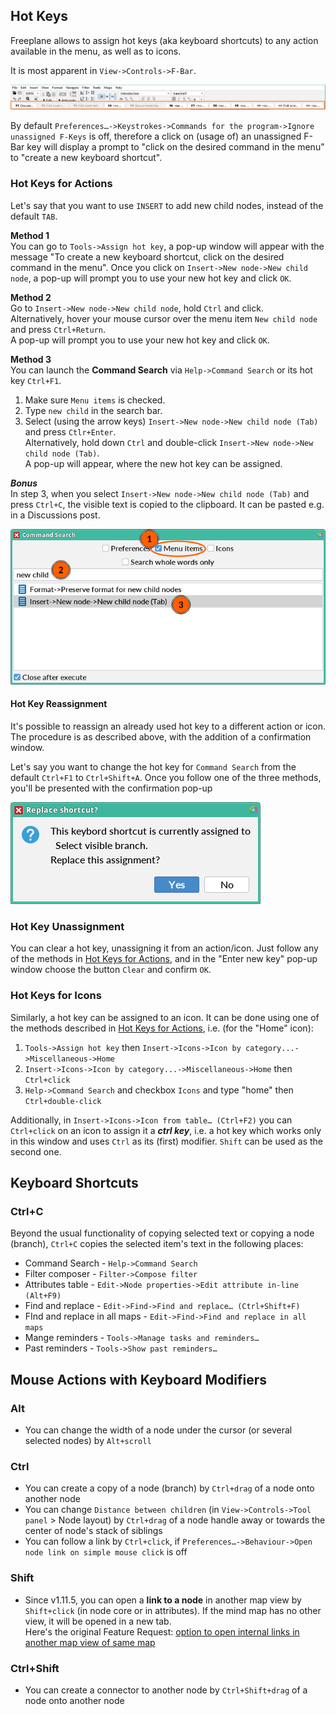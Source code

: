 <!-- toc -->

## Hot Keys
Freeplane allows to assign hot keys (aka keyboard shortcuts) to any action available in the menu, as well as to icons.

It is most apparent in `View->Controls->F-Bar`.

![](../images/f-bar-toolbar.png)

By default `Preferences…->Keystrokes->Commands for the program->Ignore unassigned F-Keys` is off, therefore a click on (usage of) an unassigned F-Bar key will display a prompt to "click on the desired command in the menu" to "create a new keyboard shortcut".

### Hot Keys for Actions

Let's say that you want to use `INSERT` to add new child nodes, instead of the default `TAB`.

**Method 1**\
You can go to `Tools->Assign hot key`, a pop-up window will appear with the message "To create a new keyboard shortcut, click on the desired command in the menu".
Once you click on `Insert->New node->New child node`, a pop-up will prompt you to use your new hot key and click `OK`.

**Method 2**\
Go to `Insert->New node->New child node`, hold `Ctrl` and click.\
Alternatively, hover your mouse cursor over the menu item `New child node` and press `Ctrl+Return`.\
A pop-up will prompt you to use your new hot key and click `OK`.

**Method 3**\
You can launch the **Command Search** via `Help->Command Search` or its hot key `Ctrl+F1`.

1. Make sure `Menu items` is checked.
2. Type `new child` in the search bar.
3. Select (using the arrow keys) `Insert->New node->New child node (Tab)` and press `Ctlr+Enter`.\
   Alternatively, hold down `Ctrl` and double-click `Insert->New node->New child node (Tab)`.\
   A pop-up will appear, where the new hot key can be assigned.

**_Bonus_**\
In step 3, when you select `Insert->New node->New child node (Tab)` and press `Ctrl+C`,
the visible text is copied to the clipboard.
It can be pasted e.g. in a Discussions post.

![](../images/set-hot-key-in-command-search.png)

#### Hot Key Reassignment

It's possible to reassign an already used hot key to a different action or icon.
The procedure is as described above, with the addition of a confirmation window.

Let's say you want to change the hot key for `Command Search` from the default `Ctrl+F1` to `Ctrl+Shift+A`. Once you follow one of the three methods, you'll be presented with the confirmation pop-up

![](../images/hot-key-reassignment-confirmation.png)

### Hot Key Unassignment

You can clear a hot key, unassigning it from an action/icon. Just follow any of the methods in [Hot Keys for Actions](#hot-keys-for-actions), and in the "Enter new key" pop-up window choose the button `Clear` and confirm `OK`.

### Hot Keys for Icons

Similarly, a hot key can be assigned to an icon.
It can be done using one of the methods described in [Hot Keys for Actions](#hot-keys-for-actions),
i.e. (for the "Home" icon):
1. `Tools->Assign hot key` then `Insert->Icons->Icon by category...->Miscellaneous->Home`
2. `Insert->Icons->Icon by category...->Miscellaneous->Home` then `Ctrl+click`
3. `Help->Command Search` and checkbox `Icons` and type "home" then `Ctrl+double-click`

Additionally, in `Insert->Icons->Icon from table… (Ctrl+F2)` you can `Ctrl+click` on an icon to assign it a **_ctrl key_**,
i.e. a hot key which works only in this window and uses `Ctrl` as its (first) modifier.
`Shift` can be used as the second one.

## Keyboard Shortcuts

### Ctrl+C

Beyond the usual functionality of copying selected text or copying a node (branch),
`Ctrl+C` copies the selected item's text in the following places:

* Command Search - `Help->Command Search`
* Filter composer - `Filter->Compose filter`
* Attributes table - `Edit->Node properties->Edit attribute in-line (Alt+F9)`
* Find and replace - `Edit->Find->Find and replace… (Ctrl+Shift+F)`
* FInd and replace in all maps - `Edit->Find->Find and replace in all maps`
* Mange reminders - `Tools->Manage tasks and reminders…`
* Past reminders - `Tools->Show past reminders…`

## Mouse Actions with Keyboard Modifiers

### Alt

- You can change the width of a node under the cursor (or several selected nodes) 
by `Alt+scroll`

### Ctrl

- You can create a copy of a node (branch) by `Ctrl+drag` of a node onto another node
- You can change `Distance between children` (in `View->Controls->Tool panel` > Node layout) by `Ctrl+drag` of a node handle away or towards the center of node's stack of siblings
- You can follow a link by `Ctrl+click`, if `Preferences…->Behaviour->Open node link on simple mouse click` is off

### Shift

- Since v1.11.5, you can open a **link to a node** in another map view by `Shift+click` (in node core or in attributes).
If the mind map has no other view, it will be opened in a new tab.\
Here's the original Feature Request:
[option to open internal links in another map view of same map](https://github.com/freeplane/freeplane/issues/316)

### Ctrl+Shift

- You can create a connector to another node by `Ctrl+Shift+drag` of a node onto another node

